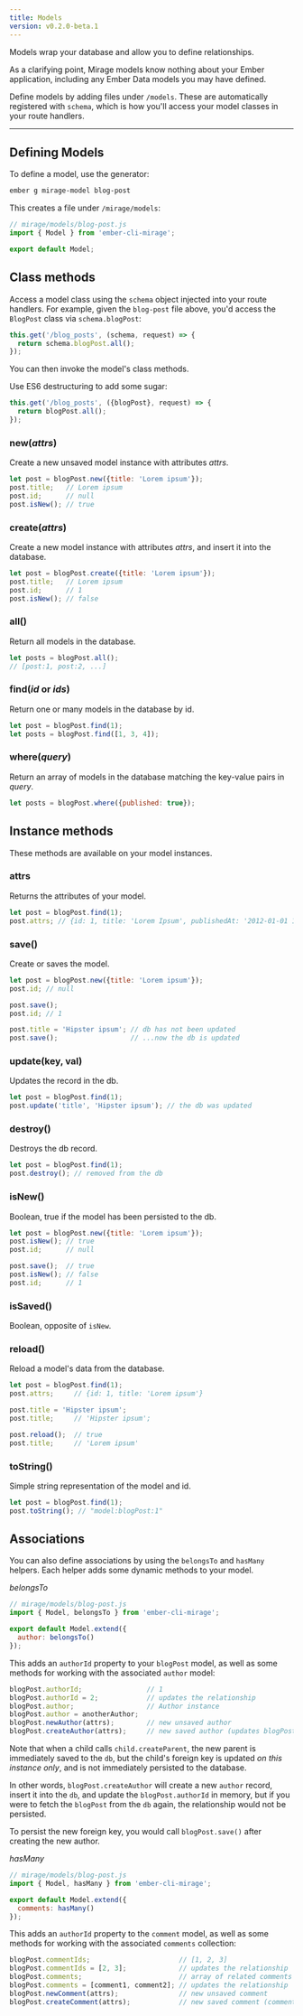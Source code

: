 ```yaml
---
title: Models
version: v0.2.0-beta.1
---
```



Models wrap your database and allow you to define relationships.

<aside class='Docs-page__aside'>
  <p>As a clarifying point, Mirage models know nothing about your Ember application, including any Ember Data models you may have defined.</p>
</aside>

Define models by adding files under `/models`. These are automatically registered with `schema`, which is how you'll access your model classes in your route handlers.

---

## Defining Models

To define a model, use the generator:

```sh
ember g mirage-model blog-post
```

This creates a file under `/mirage/models`:

```js
// mirage/models/blog-post.js
import { Model } from 'ember-cli-mirage';

export default Model;
```

## Class methods

Access a model class using the `schema` object injected into your route handlers. For example, given the `blog-post` file above, you'd access the `BlogPost` class via `schema.blogPost`:

```js
this.get('/blog_posts', (schema, request) => {
  return schema.blogPost.all();
});
```

You can then invoke the model's class methods.

Use ES6 destructuring to add some sugar:

```js
this.get('/blog_posts', ({blogPost}, request) => {
  return blogPost.all();
});
```

### new(*attrs*)

Create a new unsaved model instance with attributes *attrs*.

```js
let post = blogPost.new({title: 'Lorem ipsum'});
post.title;   // Lorem ipsum
post.id;      // null
post.isNew(); // true
```

### create(*attrs*)

Create a new model instance with attributes *attrs*, and insert it into the database.

```js
let post = blogPost.create({title: 'Lorem ipsum'});
post.title;   // Lorem ipsum
post.id;      // 1
post.isNew(); // false
```

### all()

Return all models in the database.

```js
let posts = blogPost.all();
// [post:1, post:2, ...]
```

### find(*id* or *ids*)

Return one or many models in the database by id.

```js
let post = blogPost.find(1);
let posts = blogPost.find([1, 3, 4]);
```

### where(*query*)

Return an array of models in the database matching the key-value pairs in *query*.

```js
let posts = blogPost.where({published: true});
```

## Instance methods

These methods are available on your model instances.

### attrs

Returns the attributes of your model.

```js
let post = blogPost.find(1);
post.attrs; // {id: 1, title: 'Lorem Ipsum', publishedAt: '2012-01-01 10:00:00'}
```

### save()

Create or saves the model.

```js
let post = blogPost.new({title: 'Lorem ipsum'});
post.id; // null

post.save();
post.id; // 1

post.title = 'Hipster ipsum'; // db has not been updated
post.save();                  // ...now the db is updated
```

### update(key, val)

Updates the record in the db.

```js
let post = blogPost.find(1);
post.update('title', 'Hipster ipsum'); // the db was updated
```

### destroy()

Destroys the db record.

```js
let post = blogPost.find(1);
post.destroy(); // removed from the db
```

### isNew()

Boolean, true if the model has been persisted to the db.

```js
let post = blogPost.new({title: 'Lorem ipsum'});
post.isNew(); // true
post.id;      // null

post.save();  // true
post.isNew(); // false
post.id;      // 1
```

### isSaved()

Boolean, opposite of `isNew`.

### reload()

Reload a model's data from the database.

```js
let post = blogPost.find(1);
post.attrs;     // {id: 1, title: 'Lorem ipsum'}

post.title = 'Hipster ipsum';
post.title;     // 'Hipster ipsum';

post.reload();  // true
post.title;     // 'Lorem ipsum'
```

### toString()

Simple string representation of the model and id.

```js
let post = blogPost.find(1);
post.toString(); // "model:blogPost:1"
```

## Associations

You can also define associations by using the `belongsTo` and `hasMany` helpers. Each helper adds some dynamic methods to your model.

*belongsTo*

```js
// mirage/models/blog-post.js
import { Model, belongsTo } from 'ember-cli-mirage';

export default Model.extend({
  author: belongsTo()
});
```

This adds an `authorId` property to your `blogPost` model, as well as some methods for working with the associated `author` model:

```js
blogPost.authorId;                // 1
blogPost.authorId = 2;            // updates the relationship
blogPost.author;                  // Author instance
blogPost.author = anotherAuthor; 
blogPost.newAuthor(attrs);        // new unsaved author
blogPost.createAuthor(attrs);     // new saved author (updates blogPost.authorId in memory only)
```
Note that when a child calls `child.createParent`, the new parent is immediately saved to the `db`, but the child's foreign key is updated *on this instance only*, and is not immediately persisted to the database.

In other words, `blogPost.createAuthor` will create a new `author` record, insert it into the `db`, and update the `blogPost.authorId` in memory, but if you were to fetch the `blogPost` from the `db` again, the relationship would not be persisted.

To persist the new foreign key, you would call `blogPost.save()` after creating the new author.

*hasMany*

```js
// mirage/models/blog-post.js
import { Model, hasMany } from 'ember-cli-mirage';

export default Model.extend({
  comments: hasMany()
});
```

This adds an `authorId` property to the `comment` model, as well as some methods for working with the associated `comments` collection:

```js
blogPost.commentIds;                      // [1, 2, 3]
blogPost.commentIds = [2, 3];             // updates the relationship
blogPost.comments;                        // array of related comments
blogPost.comments = [comment1, comment2]; // updates the relationship
blogPost.newComment(attrs);               // new unsaved comment
blogPost.createComment(attrs);            // new saved comment (comment.blogPostId is set)
```
